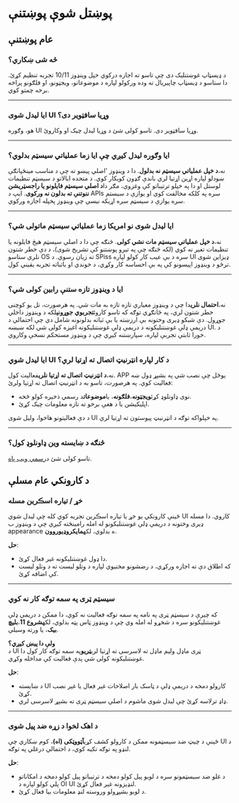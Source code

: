 # **پوښتل شوې پوښتنې**

## **عام پوښتنې**

### **څه شی ښکاري؟**

د ډیسټاپ غوښتنلیک دی چې تاسو ته اجازه درکوي خپل وینډوز 10/11 تجربه تنظیم کړئ. دا ستاسو د ډیسټاپ چاپیریال ته وده ورکولو لپاره د موضوعاتو، ویجټونو، او فلګونو پراخه برخه چمتو کوي.

***

### **ایا لیدل شوی UI وړیا سافټویر دی؟**

هو، وګوره UI وړیا سافټویر دی. تاسو کولی شئ د وړیا لیدل چیک او وکاروئ.

***

### **ایا وګوره لیدل کیږي چې ایا زما عملیاتي سیسټم بدلوي؟**

نه،**د خپل عملیاتي سیسټم نه بدلول**. دا د وینډوز 'اصلي پیښو ته چې د مناسب مینځپانګې ښودلو لپاره اړین اړتیا لري باندې ګډون کوي ​​کار کوي. د متحده ایالاتو د سیسټم تنظیمات لوستل او دا په خپلو ترتیباتو کې وغزوي، مګر دا**د اصلي سیسټم فایلونو یا راجسټریشن ننوتنې ته بدلون نه ورکوی**. ایپ د APIs سره په کلکه مخالفت کوي او یوازې د سیستم سره یوازې د سیسټم سره اړیکه نیسي چې وینډوز پخپله اجازه ورکوي.

***

### **ایا لیدل شوی نو امریکا زما عملیاتي سیسټم ماتولی شي؟**

نه،**د خپل عملیاتي سیسټم مات نشي کولی**. څنګه چې دا د اصلي سیسټم هیڅ فایلونه یا تنظیمات تغیر نه کوي (لکه څنګه چې په تیرو پوښتنو کې تشریح شوی)، د دې خطر شتون نلري ستاسو OS ته زیان رسوي. د SPiss سره د بې عیب کار کولو لپاره UI ډیزاین شوی ترڅو د وینډوز اپیسونو کې په بې احساسه کار وکړي، د خوندي او باثباته تجربه یقیني کول.

***

### **ایا د وینډوز تازه ستنې رابین کولی شي؟**

نه،**احتمال نلري**دا چې د وینډوز معیاري تازه تازه به مات شي. په هرصورت، تل یو کوچنی خطر شتون لري، په ځانګړي توګه که تاسو کاروئ**تجربوي جوړونې**لکه د وینډوز داخلي جوړول. دې شبکو ډیری وختونه بې ارزښته یا بې ثباته بدلونونه شامل دي چې احتمالي د دریمې ډلې غوښتنلیکونه د دریمې ډلې غوښتنلیکونه اغیزه کولی شي لکه ښیښه UI. د خورا ثابتې تجربې لپاره، سپارښتنه کیږي چې د وینډوز مستحکم نسخې وکاروي.

***

### **ایا لیدل شوي UI د کار لپاره انټرنیټ اتصال ته اړتیا لري؟**

نه،**د انټرنیټ اتصال ته اړتیا نلري**فعالیت کول. APP یوځل چې نصب شي په بشپړ ډول ښه فعالیت کوي. په هرصورت، تاسو به د انټرنیټ اتصال ته اړتیا ولرئ:

* نوی ډاونلوډ کړئ**ویجټونه**،**فلګونه**، یا**موضوعات**د رسمي ذخیره کولو څخه.
* اپلیکیشن یا د هغې برخو ته تازه معلومات چیک کړئ.

د دې فعالیتونو هاخوا، وليل شوی UI په خپلواکه توګه د انټرنیټ پیوستون ته اړتیا لري.

***

### **څنګه د ښایسته وین ډاونلوډ کول؟**

تاسو کولی شئ د[رسمي ویب پاه](https://seelen.io).

## **د کارونکي عام مسلې**

### **خړ / تیاره اسڪرين مسله**

ځینې ​​کارونکي یو خړ یا تیاره اسڪرين تجربه کوي کله چې لیدل شوي UI کاروي. دا مسله ډیری وختونه د دریمې ډلې غوښتنلیکونو له امله رامینځته کیږي چې د وینډوز ب appearance ه بدلوي، لکه**مایکروډیوروون**.

**حل**:

* دا ډول غوښتنلیکونه غیر فعال کړئ.
* که اطلاق دې ته اجازه ورکړي، د رضشونو مخنیوي لپاره د وتلو لیست ته د وتلو لیست کې اضافه کړئ.

***

### **سیسټم ټری په سمه توګه کار نه کوي**

که چیرې د سیسټم ټری په نامه په سمه توګه فعالیت نه کوي، دا ممکن د دریمې ډلې غوښتنلیکونو سره د شخړو له امله وي چې د وینډوز ټاس پټه بدلوي، لکه**شروع 11**،**بلیچ بیک**، یا ورته وسیلې.

**ولې دا پیښ کیږي؟**\
د UI ټری ماډل وليم ماډل ته لاسرسی ته اړتیا لري**ټریو**په سمه توګه کار کول دا غوښتنلیکونه کولی شي پدې فعالیت کې مداخله وکړي.

**حل**:

* د ښایسته UI کارولو دمخه د دریمې ډلې د ټاسک بار اصلاحات غیر فعال یا غیر نصب کړئ.
* ډاډ ترلاسه کړئ چې لیدل شوی ماشوم د اصلي سیسټم ټری ته بشپړ لاسرسی لري.

***

### **د اهک لخوا د زړه ضد پیل شوی**

ځینې ​​د چیټ ضد سیسټمونه ممکن د کارولو کشف کړي**آټووټکی (اه)**، کوم ښکاري چې UI د لنډو په توګه تکیه کوي، د احتمالي درغلي په توګه.

**حل**:

* د غلو ضد سیسټمونو سره د لوبو پیل کولو دمخه د ترتیباتو پیل کولو دمخه د امکاناتو پلي کولو لپاره د OI UI لنډیزونه غیر فعال کړئ.
* د لوبو بشپړولو وروسته لنډ معلومات بیا فعال کړئ.
